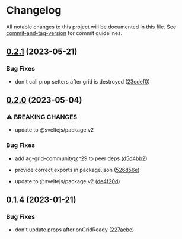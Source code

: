 # Changelog

All notable changes to this project will be documented in this file. See [commit-and-tag-version](https://github.com/absolute-version/commit-and-tag-version) for commit guidelines.

## [0.2.1](https://github.com/MichaelKim/ag-grid-svelte/compare/v0.2.0...v0.2.1) (2023-05-21)


### Bug Fixes

* don't call prop setters after grid is destroyed ([23cdef0](https://github.com/MichaelKim/ag-grid-svelte/commit/23cdef06ab078679c007f9ecf9e0d961b2fa90e1))

## [0.2.0](https://github.com/MichaelKim/ag-grid-svelte/compare/v0.1.4...v0.2.0) (2023-05-04)


### ⚠ BREAKING CHANGES

* update to @sveltejs/package v2

### Bug Fixes

* add ag-grid-community@^29 to peer deps ([d5d4bb2](https://github.com/MichaelKim/ag-grid-svelte/commit/d5d4bb2e094ed7ee70199f4282fa9ba0fa765b75))
* provide correct exports in package.json ([526d56e](https://github.com/MichaelKim/ag-grid-svelte/commit/526d56ece2c165f7e798e5b34632df9cda4d191e))


* update to @sveltejs/package v2 ([de4f20d](https://github.com/MichaelKim/ag-grid-svelte/commit/de4f20de73f793494eaeab741e3ebbaef8083a55))

## 0.1.4 (2023-01-21)

### Bug Fixes

- don't update props after onGridReady ([227aebe](https://github.com/MichaelKim/ag-grid-svelte/commit/227aebeae95bb40ec39830235bd71edb38d97023))
